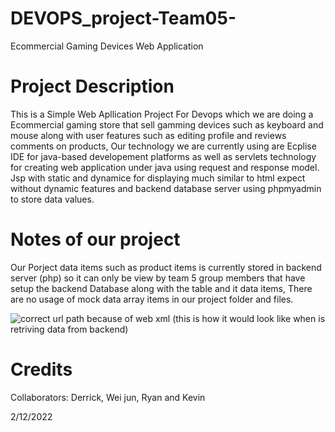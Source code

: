 # DEVOPS_project-Team05-
Ecommercial Gaming Devices Web Application

# Project Description 
This is a Simple Web Apllication Project For Devops which we are doing a Ecommercial gaming store that sell gamming devices such as keyboard and mouse along with user features such as editing profile and reviews comments on products, Our technology we are currently using are Ecplise IDE for java-based developement platforms as well as servlets technology for creating web application under java using request and response model. Jsp with static and dynamice for displaying much similar to html expect without dynamic features and backend database server using phpmyadmin to store data values.

# Notes of our project
Our Porject data items such as product items is currently stored in backend server (php) so it can only be view by team 5 group members that have setup the backend Database along with the table and it data items, There are no usage of mock data array items in our project folder and files.

![correct url path because of web xml](https://user-images.githubusercontent.com/53116359/205296006-7923d9a8-e90d-4e3b-905f-bb9a1a4dd324.png)
(this is how it would look like when is retriving data from backend)

# Credits
Collaborators: 
Derrick, Wei jun, Ryan and Kevin

2/12/2022

